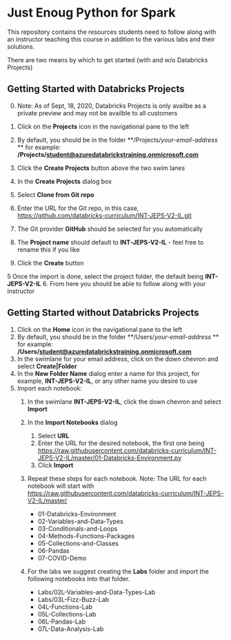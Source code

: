 # Just Enoug Python for Spark
This repository contains the resources students need to follow along with an instructor teaching this course in addition to the various labs and their solutions.

There are two means by which to get started (with and w/o Databricks Projects)

## Getting Started with Databricks Projects
0. Note: As of Sept, 18, 2020, Databricks Projects is only availbe as a private preview and may not be availble to all customers
1. Click on the **Projects** icon in the navigational pane to the left
2. By default, you should be in the folder **/Projects/*your-email-address* ** for example: **/Projects/student@azuredatabrickstraining.onmicrosoft.com**
3. Click the **Create Projects** button above the two swim lanes
4. In the **Create Projects** dialog box

  1. Select **Clone from Git repo**
  2. Enter the URL for the Git repo, in this case, https://github.com/databricks-curriculum/INT-JEPS-V2-IL.git
  3. The Git provider **GitHub** should be selected for you automatically
  4. The **Project name** should default to **INT-JEPS-V2-IL** - feel free to rename this if you like
  5. Click the **Create** button
    
5 Once the import is done, select the project folder, the default being **INT-JEPS-V2-IL**
6. From here you should be able to follow along with your instructor

## Getting Started without Databricks Projects
1. Click on the **Home** icon in the navigational pane to the left
2. By default, you should be in the folder **/Users/*your-email-address* ** for example: **/Users/student@azuredatabrickstraining.onmicrosoft.com**
3. In the swimlane for your email address, click on the down chevron and select **Create|Folder**
4. In the **New Folder Name** dialog enter a name for this project, for example, **INT-JEPS-V2-IL**, or any other name you desire to use
5. Import each notebook:
   1. In the swimlane **INT-JEPS-V2-IL**, click the down chevron and select **Import**
   2. In the **Import Notebooks** dialog
      1. Select **URL**
      2. Enter the URL for the desired notebook, the first one being https://raw.githubusercontent.com/databricks-curriculum/INT-JEPS-V2-IL/master/01-Databricks-Environment.py
      3. Click **Import**
        
   3. Repeat these steps for each notebook. Note: The URL for each notebook will start with https://raw.githubusercontent.com/databricks-curriculum/INT-JEPS-V2-IL/master/
      - 01-Databricks-Environment
      - 02-Variables-and-Data-Types
      - 03-Conditionals-and-Loops
      - 04-Methods-Functions-Packages
      - 05-Collections-and-Classes
      - 06-Pandas
      - 07-COVID-Demo
        
   4. For the labs we suggest creating the **Labs** folder and import the following notebooks into that folder.
      - Labs/02L-Variables-and-Data-Types-Lab
      - Labs/03L-Fizz-Buzz-Lab
      - 04L-Functions-Lab
      - 05L-Collections-Lab
      - 06L-Pandas-Lab
      - 07L-Data-Analysis-Lab
  
